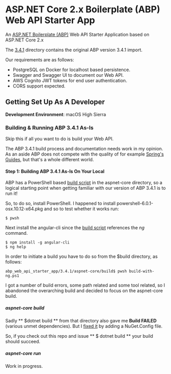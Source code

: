 # ASP.NET Core 2.x Boilerplate (ABP) Web API Starter App

An [ASP.NET Boilerplate (ABP)](https://aspnetboilerplate.com) Web API Starter Application based on ASP.NET Core 2.x

The [3.4.1](3.4.1) directory contains the original ABP version 3.4.1 import.

Our requirements are as follows:

* PostgreSQL on Docker for localhost based persistence.
* Swagger and Swagger UI to document our Web API.
* AWS Cognito JWT tokens for end user authentication.
* CORS support expected.

## Getting Set Up As A Developer ##

**Development Environment**: macOS High Sierra

### Building & Running ABP 3.4.1 As-Is ###

Skip this if all you want to do is build your Web API.

The ABP 3.4.1 build process and documentation needs work in my opinion. As an aside ABP does not compete with the quality of for example [Spring's Guides](https://spring.io/guides), but that's a whole different world.

#### Step 1: Building ABP 3.4.1 As-Is On Your Local ####

ABP has a PowerShell based [build script](3.4.1/aspnet-core/build/build-with-ng.ps1) in the aspnet-core directory, so a logical starting point when getting familiar with our version of ABP 3.4.1 is to run it!

So, to do so, install PowerShell. I happened to install powershell-6.0.1-osx.10.12-x64.pkg and so to test whether it works run: 

```
$ pwsh
```

Next install the angular-cli since the [build script](3.4.1/aspnet-core/build/build-with-ng.ps1) references the *ng* command.

```
$ npm install -g angular-cli
$ ng help
```

In order to initiate a build you have to do so from the $build directory, as follows:

```
abp_web_api_starter_app/3.4.1/aspnet-core/build$ pwsh build-with-ng.ps1
```

I got a number of build errors, some path related and some tool related, so I abandoned the overarching build and decided to focus on the aspnet-core build.

##### aspnet-core build #####

Sadly ** $dotnet build ** from that directory also gave me **Build FAILED** (various unmet dependencies). But I [fixed it](https://github.com/aspnetboilerplate/aspnetboilerplate/issues/2831) by adding a NuGet.Config file.

So, if you check out this repo and issue ** $ dotnet build ** your build should succeed.

##### aspnet-core run #####

Work in progress.